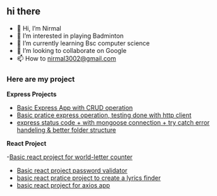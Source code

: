 ## hi there
- 👋 Hi, I’m Nirmal
- 👀 I’m interested in playing Badminton
- 🌱 I’m currently learning Bsc computer science
- 💞️ I’m looking to collaborate on Google
- 📫 How to nirmal3002@gmail.com

### Here are my project
**Express Projects**
- [Basic Express App with CRUD operation](https://github.com/nirmal3002/ExpressProject1)
- [Basic pratice express operation, testing done with http client ](https://github.com/nirmal3002/expressApp2)
- [express status code + with mongoose connection + try catch error handeling & better folder structure](https://github.com/nirmal3002/express-App2)

**React Project**

 -[Basic react project for world-letter counter](https://github.com/nirmal3002/reactApp-prog1/tree/main/wordletter-counter/src)
- [Basic react project password validator](https://github.com/nirmal3002/reactApp-prog1/tree/main/password-validator)
- [basic react pratice project to create a lyrics finder](https://github.com/nirmal3002/reactApp-prog1/tree/main/lyrics-finder)
- [basic react project for axios app](https://github.com/nirmal3002/reactApp-prog1/tree/main/axios-app)
  
<!---
nirmal3002/nirmal3002 is a ✨ special ✨ repository because its `README.md` (this file) appears on your GitHub profile.
You can click the Preview link to take a look at your changes.
--->
